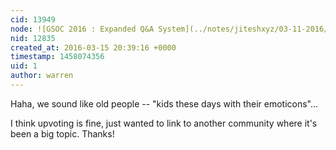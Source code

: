 ```yaml
---
cid: 13949
node: ![GSOC 2016 : Expanded Q&A System](../notes/jiteshxyz/03-11-2016/gsoc-2016-expanded-q-a-system)
nid: 12835
created_at: 2016-03-15 20:39:16 +0000
timestamp: 1458074356
uid: 1
author: warren
---
```


Haha, we sound like old people -- "kids these days with their emoticons"...

I think upvoting is fine, just wanted to link to another community where it's been a big topic. Thanks!